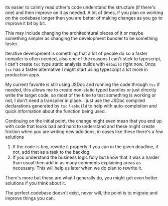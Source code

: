 its easier to calmly read other's code understand the structure (if there's one) and then improve on it as needed.
A lot of times, if you plan on working on the codebase longer then you are better of making changes as you go to improve it
bit by bit.

This may include changing the architechtural pieces of it or maybe something simpler as changing the development bundler
to be something faster.

Iterative development is something that a lot of people do so a faster compiler is often needed, also one of the reasons I can't
stick to typescript, I can't create `tsc` type static analysis builds with `esbuild` right now. Once `tsc` has a faster alternative
I might start using typescript a lot more in production apps.

My current favorite is still using JSDoc and running the code through `tsc` if needed, this allows me to create non-static typed
bundles or just directly write the target code, so most of the time to test something is working or not, I don't need a transpiler
in place. I just use the JSDoc compiled declarations generated by `tsc` / `esbuild` to help with auto-completion and quick
information about the function being used.

Continuing on the initial point, the change might even mean that you end up with code that looks bad and hard to understand
and these might create friction when you are writing new additions, in cases like these there's a few solutions

1. If the code is tiny, rewrite it properly if you can in the given deadline, if not, add that as a task to the backlog.
2. If you understand the business logic fully but know that it was a harder than usual then add in as many comments explaining areas as necessary. This will
   help us later when we do plan to rewrite it.

There's more but these are what I generally do, you might get even better solutions if you think about it.

The perfect codebase doesn't exist, never will, the point is to migrate and improve things you can.

